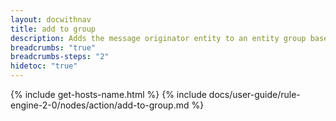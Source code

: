 ```yaml
---
layout: docwithnav
title: add to group
description: Adds the message originator entity to an entity group based on a configurable group name pattern.
breadcrumbs: "true"
breadcrumbs-steps: "2"
hidetoc: "true"
---
```


{% include get-hosts-name.html %}
{% include docs/user-guide/rule-engine-2-0/nodes/action/add-to-group.md %}

